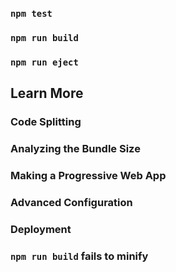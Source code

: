 ### `npm test`

### `npm run build`

### `npm run eject`

## Learn More

### Code Splitting

### Analyzing the Bundle Size

### Making a Progressive Web App

### Advanced Configuration

### Deployment

### `npm run build` fails to minify

